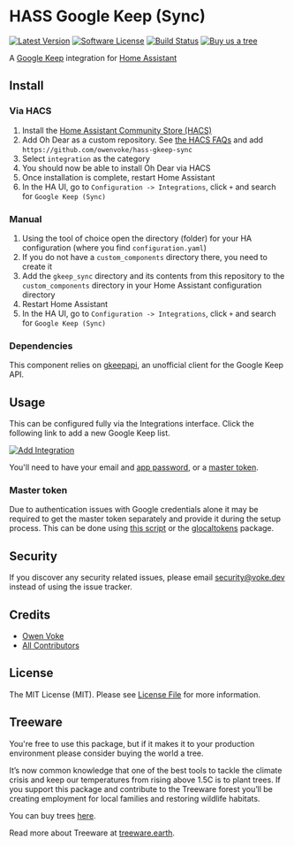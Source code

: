# HASS Google Keep (Sync)

[![Latest Version][ico-version]][link-releases]
[![Software License][ico-license]](LICENSE.md)
[![Build Status][ico-github-actions]][link-github-actions]
[![Buy us a tree][ico-treeware-gifting]][link-treeware-gifting]

A [Google Keep](https://keep.google.com) integration for [Home Assistant](https://home-assistant.io)

## Install

### Via HACS

1. Install the [Home Assistant Community Store (HACS)](https://hacs.xyz/docs/setup/download)
2. Add Oh Dear as a custom repository. See [the HACS FAQs](https://hacs.xyz/docs/faq/custom_repositories) and
   add `https://github.com/owenvoke/hass-gkeep-sync`
3. Select `integration` as the category
4. You should now be able to install Oh Dear via HACS
5. Once installation is complete, restart Home Assistant
6. In the HA UI, go to `Configuration -> Integrations`, click `+` and search for `Google Keep (Sync)`

### Manual

1. Using the tool of choice open the directory (folder) for your HA configuration (where you find `configuration.yaml`)
2. If you do not have a `custom_components` directory there, you need to create it
3. Add the `gkeep_sync` directory and its contents from this repository to the `custom_components` directory in your
   Home
   Assistant configuration directory
4. Restart Home Assistant
5. In the HA UI, go to `Configuration -> Integrations`, click `+` and search for `Google Keep (Sync)`

### Dependencies

This component relies on [gkeepapi](https://github.com/kiwiz/gkeepapi), an unofficial client for the Google Keep API.

## Usage

This can be configured fully via the Integrations interface. Click the following link to add a new Google Keep list.

[![Add Integration](https://my.home-assistant.io/badges/config_flow_start.svg)](https://my.home-assistant.io/redirect/config_flow_start?domain=gkeep_sync)

You'll need to have your email and [app password](https://myaccount.google.com/apppasswords), or a [master token](#master-token).

### Master token

Due to authentication issues with Google credentials alone it may be required to get the master token separately and
provide it during the setup process. This can be done using [this script][link-master-token-script]
or the [glocaltokens][link-glocaltokens] package.

## Security

If you discover any security related issues, please email security@voke.dev instead of using the issue tracker.

## Credits

- [Owen Voke][link-author]
- [All Contributors][link-contributors]

## License

The MIT License (MIT). Please see [License File](LICENSE.md) for more information.

## Treeware

You're free to use this package, but if it makes it to your production environment please consider buying the world a
tree.

It’s now common knowledge that one of the best tools to tackle the climate crisis and keep our temperatures from rising
above 1.5C is to plant trees. If you support this package and contribute to the Treeware forest you’ll be creating
employment for local families and restoring wildlife habitats.

You can buy trees [here][link-treeware-gifting].

Read more about Treeware at [treeware.earth][link-treeware].

[ico-version]: https://img.shields.io/github/v/release/owenvoke/hass-gkeep-sync.svg?style=flat-square&sort=semver
[ico-license]: https://img.shields.io/badge/license-MIT-brightgreen.svg?style=flat-square
[ico-github-actions]: https://img.shields.io/github/actions/workflow/status/owenvoke/hass-gkeep-sync/tests.yml?branch=main&style=flat-square
[ico-treeware-gifting]: https://img.shields.io/badge/Treeware-%F0%9F%8C%B3-lightgreen?style=flat-square

[link-master-token-script]: https://gist.github.com/rithvikvibhu/952f83ea656c6782fbd0f1645059055d
[link-glocaltokens]: https://github.com/leikoilja/glocaltokens#quickstart
[link-releases]: https://github.com/owenvoke/hass-gkeep-sync/releases
[link-github-actions]: https://github.com/owenvoke/hass-gkeep-sync/actions
[link-treeware]: https://treeware.earth
[link-treeware-gifting]: https://ecologi.com/owenvoke?gift-trees
[link-author]: https://github.com/owenvoke
[link-contributors]: ../../contributors
